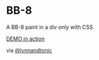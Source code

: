 # BB-8
A BB-8 paint in a div only with CSS

<a href="http://joselazo.es/css_experiments/bb_8/index.html">DEMO in action</a>

via <a href="https://twitter.com/lynnandtonic">@lynnandtonic</a>
